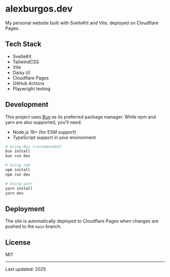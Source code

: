 # alexburgos.dev

My personal website built with SvelteKit and Vite, deployed on Cloudflare Pages.

## Tech Stack

- SvelteKit
- TailwindCSS
- Vite
- Daisy UI
- Cloudflare Pages
- GitHub Actions
- Playwright testing

## Development

This project uses [Bun](https://bun.sh) as its preferred package manager. While npm and yarn are also supported, you'll need:
- Node.js 18+ (for ESM support)
- TypeScript support in your environment

```bash
# Using Bun (recommended)
bun install
bun run dev

# Using npm
npm install
npm run dev

# Using yarn
yarn install
yarn dev
```

## Deployment

The site is automatically deployed to Cloudflare Pages when changes are pushed to the `main` branch.

## License

MIT

---
Last updated: 2025
